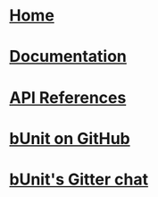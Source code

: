 # [Home](xref:home)
# [Documentation](xref:getting-started)
# [API References](/api/Bunit.html)
# [bUnit on GitHub](https://github.com/egil/bunit)
# [bUnit's Gitter chat](https://gitter.im/egil/bunit)